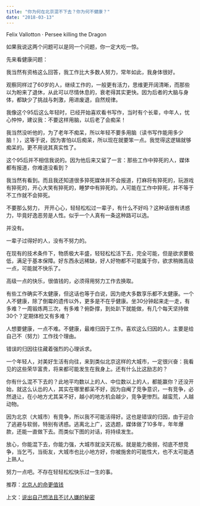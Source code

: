 ```yaml
---
title: "你为何在北京混不下去？你为何不健康？"
date: "2018-03-13"
---
```


Felix Vallotton · Persee killing the Dragon

如果我说这两个问题可以是同一个问题，你一定大吃一惊。

先来看健康问题：

我当然有资格这么回答，我工作比大多数人努力，常年如此，我身体很好。

观察同样过了60岁的人，继续工作的，一般更有活力，思维更开阔清晰，而那些以为盼来了退休，从此可以尽情休息的，衰老得其实更快。因为后者的大脑与身体，都缺少了挑战与刺激，用进废退，自然规律。

我像这个95后这么年轻时，已经开始喜欢看书写作，当时有个长辈，中年人，忧心忡忡，建议我：不要这样用脑，以后老了会痴呆！

我当然没听他的，为了老年不痴呆，所以年轻不要多用脑（读书写作能用多少脑！），这等于说，因为害怕以后痴呆，所以现在就要笨一点。我觉得这逻辑就够痴呆的。更不用说其真实性了。

这个95后并不相信我说的。因为他后来又留了一言：那些工作中猝死的人，媒体都有报道，你难道没看到？

我当然有看到。而且我还知道很多猝死媒体并不会报道，打麻将有猝死的，玩游戏有猝死的，开心大笑有猝死的，睡梦中有猝死的。人可能在工作中猝死，并不等于不工作就不会猝死。

不要那么努力， 开开心心，轻轻松松过一辈子，有什么不好吗？这种话很有诱惑力，毕竟好逸恶劳是人性。似乎一个人真有一条这种路可以选。

并没有。

一辈子过得好的人，没有不努力的。

在现有的技术条件下，物质极大丰盛，轻轻松松活下去，完全可能，但是欲求要极低，满足于基本保障。好东西永远稀缺，好人好物都不可能属于你，欲求稍微高级一点，可能就不快乐了。

高级一点的快乐，很值钱的，必须得用努力工作去换取。

有些工作确实不太健康，但这话也等于白说，因为绝大多数享乐都不太健康。一个人不健康，除了倒霉的遗传以外，更多是不在乎健康。坐30分钟起来走一走，有多难？一周锻炼两三次，有多难？俯卧撑，到处趴下就能做，有几个每天坚持做30个？定期体检又有多难？

人想要健康，一点不难。不健康，最难归因于工作。喜欢这么归因的人，主要是给自己不（努力）工作找个理由。

错误的归因往往藏着强烈的心理诉求。

一个年轻人，对美好生活有向往，来到类似北京这样的大城市，一定很兴奋：我看见的这些荣华富贵，将来都可能发生在我身上。还有什么比这励志的？

你有什么混不下去的？此地平均数以上的人、中位数以上的人，都能赢你？还没开始，就这么认怂的人，其实在哪里都呆不好，因为自阉了竞争意识，一有竞争，必然退让，在小地方尤其呆不好，越小的地方机会越少，竞争更惨烈。越蛮荒，人越动物。

因为北京（大城市）有竞争，所以我不可能活得好。这也是错误的归因，由于迎合了逃避与软弱，特别有诱惑。逃离北上广，这选题，媒体做了10多年，年年爆款，还能一直做下去。而类似下图的对话，将持续发生。

放心，你能混下去，你能力强，大城市就没天花板。就是能力极弱，彻底不想竞争，当乞丐，当街友，大城市也比小地方好，你被施舍的可能性大，也不太可能遇上熟人。

努力一点吧。不存在轻轻松松快乐过一生的事。

推荐：[北京人的命更值钱](http://mp.weixin.qq.com/s?__biz=MjM5NDU0Mjk2MQ==&mid=2651622662&idx=1&sn=ed5a0b400c99cc909f34ffe0ec3a2e48&chksm=bd7e09188a09800e42a2864d460ddb5d5131d00b9bfb1d223d69ddf9da5df9bdf00a796a2407&scene=21#wechat_redirect)

上文：[说出自己想法且不讨人嫌的秘密](http://mp.weixin.qq.com/s?__biz=MjM5NDU0Mjk2MQ==&mid=2651626155&idx=1&sn=8e71258f7f53b1042d5bc1e4573d472f&chksm=bd7e1eb58a0997a3f0275110e97ececb2aaeb9d1ae9fe0b04b6af4c457f34afa5da7dc795645&scene=21#wechat_redirect)
